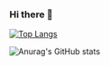 ### Hi there 👋


[![Top Langs](https://github-readme-stats.vercel.app/api/top-langs/?username=ethanholdahl&exclude_repo=github-readme-stats,oTree-Demos,oTree,lectures&title_color=17363b&text_color=833707&bg_color=9aa8ab&icon_color=17363b&hide=Procfile)](https://github.com/ethanholdahl)

![Anurag's GitHub stats](https://github-readme-stats.vercel.app/api?username=ethanholdahl&show_icons=true&theme=radical)


<!--
**ethanholdahl/ethanholdahl** is a ✨ _special_ ✨ repository because its `README.md` (this file) appears on your GitHub profile.

Here are some ideas to get you started:

- 🔭 I’m currently working on ...
- 🌱 I’m currently learning ...
- 👯 I’m looking to collaborate on ...
- 🤔 I’m looking for help with ...
- 💬 Ask me about ...
- 📫 How to reach me: ...
- 😄 Pronouns: ...
- ⚡ Fun fact: ...
-->
